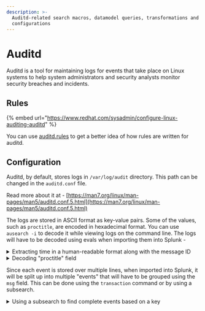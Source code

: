 ```yaml
---
description: >-
  Auditd-related search macros, datamodel queries, transformations and
  configurations
---
```


# Auditd

Auditd is a tool for maintaining logs for events that take place on Linux systems to help system administrators and security analysts monitor security breaches and incidents.

## Rules

{% embed url="https://www.redhat.com/sysadmin/configure-linux-auditing-auditd" %}

You can use [auditd.rules](https://github.com/Neo23x0/auditd/blob/master/audit.rules) to get a better idea of how rules are written for auditd.

## Configuration

Auditd, by default, stores logs in `/var/log/audit` directory. This path can be changed in the `auditd.conf`  file.&#x20;

Read more about it at - [https://man7.org/linux/man-pages/man5/auditd.conf.5.html](https://man7.org/linux/man-pages/man5/auditd.conf.5.html)

The logs are stored in ASCII format as key-value pairs. Some of the values, such as `proctitle`, are encoded in hexadecimal format. You can use `ausearch -i` to decode it while viewing logs on the command line. The logs will have to be decoded using evals when importing them into Splunk -

<details>

<summary>Extracting time in a human-readable format along with the message ID</summary>

<pre class="language-splunk-spl"><code class="lang-splunk-spl">| rex field = msg "(?&#x3C;unixtime>\\d{10}\.\\d{3})"
<strong>| rex field = msg ":(?&#x3C;msg_id>\\d{6})"
</strong>| eval readable_time = strftime(unixtime, "%Y-%m-%d %H:%M:%S.%Q")
</code></pre>

</details>

<details>

<summary>Decoding "proctitle" field</summary>

```splunk-spl
| eval process_title = urldecode(replace(proctitle,"([0-9A-F]{2})","%\1"))
```

</details>

Since each event is stored over multiple lines, when imported into Splunk, it will be split up into multiple "events" that will have to be grouped using the `msg` field. This can be done using the `transaction` command or by using a subsearch.&#x20;

<details>

<summary>Using a subsearch to find complete events based on a key</summary>

```splunk-spl
index = auditd
| search [
    index = auditd
    | search key = <key_name>
    | fields msg
    | format ]
```

</details>
